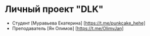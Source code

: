 # Личный проект "DLK"

* Студент [Муравьева Екатерина] [https://t.me/punkcake_hehe]
* Преподаватель [Ян Олимов] [https://t.me/OlimvJan]